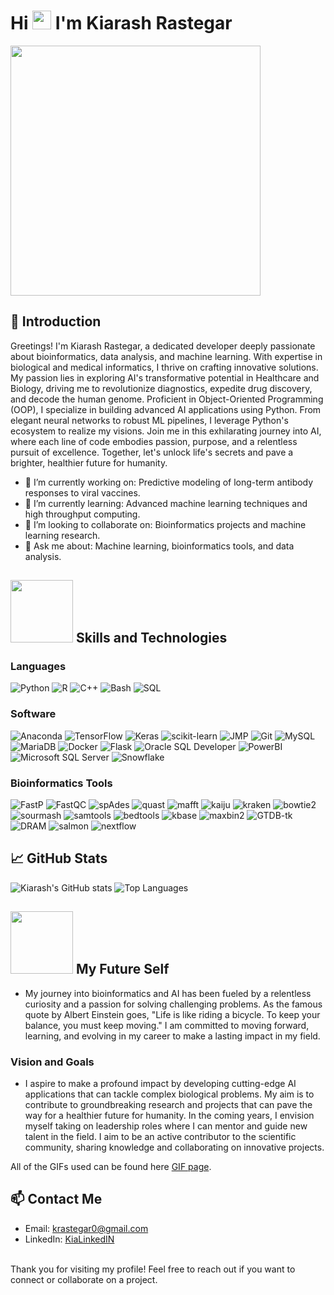 # Hi <img src="https://user-images.githubusercontent.com/74038190/212744289-c46f1717-bfc9-4724-8ef3-4b08e3583110.gif" width="30px" height="30px"> I'm Kiarash Rastegar 
<!-- https://user-images.githubusercontent.com/74038190/229223156-0cbdaba9-3128-4d8e-8719-b6b4cf741b67.gif -->
<!-- ![Robot](https://user-images.githubusercontent.com/74038190/221352989-518609ab-b4d1-459e-929f-a08cd2bd9b3c.gif) -->
<img src="https://user-images.githubusercontent.com/74038190/221352989-518609ab-b4d1-459e-929f-a08cd2bd9b3c.gif" width="400px" height="400px">

## 🌟 Introduction
Greetings! I'm Kiarash Rastegar, a dedicated developer deeply passionate about bioinformatics, data analysis, and machine learning. With expertise in biological and medical informatics, I thrive on crafting innovative solutions. My passion lies in exploring AI's transformative potential in Healthcare and Biology, driving me to revolutionize diagnostics, expedite drug discovery, and decode the human genome. Proficient in Object-Oriented Programming (OOP), I specialize in building advanced AI applications using Python. From elegant neural networks to robust ML pipelines, I leverage Python's ecosystem to realize my visions. Join me in this exhilarating journey into AI, where each line of code embodies passion, purpose, and a relentless pursuit of excellence. Together, let's unlock life's secrets and pave a brighter, healthier future for humanity.

- 🔭 I’m currently working on: Predictive modeling of long-term antibody responses to viral vaccines.
- 🌱 I’m currently learning: Advanced machine learning techniques and high throughput computing.
- 👯 I’m looking to collaborate on: Bioinformatics projects and machine learning research.
- 💬 Ask me about: Machine learning, bioinformatics tools, and data analysis.


## <img src="https://user-images.githubusercontent.com/74038190/216656952-f8beff5b-935b-4157-a199-5c504b36a810.gif" width="100px" height="100px"> Skills and Technologies

### Languages
![Python](https://img.shields.io/badge/Python-3776AB?style=flat&logo=python&logoColor=white)
![R](https://img.shields.io/badge/R-276DC3?style=flat&logo=r&logoColor=white)
![C++](https://img.shields.io/badge/C++-00599C?style=flat&logo=cplusplus&logoColor=white)
![Bash](https://img.shields.io/badge/Bash-4EAA25?style=flat&logo=gnu-bash&logoColor=white)
![SQL](https://img.shields.io/badge/SQL-4479A1?style=flat&logo=sql&logoColor=white)

### Software
![Anaconda](https://img.shields.io/badge/Anaconda-44A833?style=flat&logo=anaconda&logoColor=white)
![TensorFlow](https://img.shields.io/badge/TensorFlow-FF6F00?style=flat&logo=tensorflow&logoColor=white)
![Keras](https://img.shields.io/badge/Keras-D00000?style=flat&logo=keras&logoColor=white)
![scikit-learn](https://img.shields.io/badge/scikit--learn-F7931E?style=flat&logo=scikitlearn&logoColor=white)
![JMP](https://img.shields.io/badge/JMP-0176C1?style=flat&logo=sas&logoColor=white)
![Git](https://img.shields.io/badge/Git-F05032?style=flat&logo=git&logoColor=white)
![MySQL](https://img.shields.io/badge/MySQL-4479A1?style=flat&logo=mysql&logoColor=white)
![MariaDB](https://img.shields.io/badge/MariaDB-003545?style=flat&logo=mariadb&logoColor=white)
![Docker](https://img.shields.io/badge/Docker-2496ED?style=flat&logo=docker&logoColor=white)
![Flask](https://img.shields.io/badge/Flask-000000?style=flat&logo=flask&logoColor=white)
![Oracle SQL Developer](https://img.shields.io/badge/Oracle_SQL_Developer-F80000?style=flat&logo=oracle&logoColor=white)
![PowerBI](https://img.shields.io/badge/PowerBI-F2C811?style=flat&logo=powerbi&logoColor=white)
![Microsoft SQL Server](https://img.shields.io/badge/Microsoft_SQL_Server-CC2927?style=flat&logo=microsoftsqlserver&logoColor=white)
![Snowflake](https://img.shields.io/badge/Snowflake-29B5E8?style=flat&logo=snowflake&logoColor=white)

### Bioinformatics Tools
![FastP](https://img.shields.io/badge/FastP-1572B6?style=flat&logo=fastp&logoColor=white) 
![FastQC](https://img.shields.io/badge/FastQC-0096D6?style=flat&logo=fastqc&logoColor=white) 
![spAdes](https://img.shields.io/badge/spAdes-4B8BBE?style=flat&logo=spades&logoColor=white)
![quast](https://img.shields.io/badge/quast-4B8BBE?style=flat&logo=quast&logoColor=white)
![mafft](https://img.shields.io/badge/mafft-4B8BBE?style=flat&logo=mafft&logoColor=white) 
![kaiju](https://img.shields.io/badge/kaiju-4B8BBE?style=flat&logo=kaiju&logoColor=white) 
![kraken](https://img.shields.io/badge/kraken-4B8BBE?style=flat&logo=kraken&logoColor=white)
![bowtie2](https://img.shields.io/badge/bowtie2-4B8BBE?style=flat&logo=bowtie2&logoColor=white)
![sourmash](https://img.shields.io/badge/sourmash-4B8BBE?style=flat&logo=sourmash&logoColor=white)
![samtools](https://img.shields.io/badge/samtools-4B8BBE?style=flat&logo=samtools&logoColor=white)
![bedtools](https://img.shields.io/badge/bedtools-4B8BBE?style=flat&logo=bedtools&logoColor=white)
![kbase](https://img.shields.io/badge/kbase-4B8BBE?style=flat&logo=kbase&logoColor=white) 
![maxbin2](https://img.shields.io/badge/maxbin2-4B8BBE?style=flat&logo=maxbin2&logoColor=white)
![GTDB-tk](https://img.shields.io/badge/GTDB--tk-4B8BBE?style=flat&logo=gtdb-tk&logoColor=white)
![DRAM](https://img.shields.io/badge/DRAM-4B8BBE?style=flat&logo=dram&logoColor=white)
![salmon](https://img.shields.io/badge/salmon-4B8BBE?style=flat&logo=salmon&logoColor=white)
![nextflow](https://img.shields.io/badge/nextflow-4B8BBE?style=flat&logo=nextflow&logoColor=white)

## 📈 GitHub Stats

![Kiarash's GitHub stats](https://github-readme-stats.vercel.app/api?username=krastegar&show_icons=true&theme=dark)
![Top Languages](https://github-readme-stats.vercel.app/api/top-langs/?username=krastegar&layout=compact&theme=dark)

## <img src="https://user-images.githubusercontent.com/74038190/218265814-3084a4ba-809c-4135-afc0-8685d0f634b3.gif" width="100px" height="100px"> My Future Self
<!--
https://user-images.githubusercontent.com/74038190/218265814-3084a4ba-809c-4135-afc0-8685d0f634b3.gif
![Bioinformatics](https://github.com/krastegar/krastegar/blob/main/1717555914013fxwzup19.png)
<details>
  <summary style="font-weight: bold; font-size: 16px;">Important Note</summary>
  <p style="background-color: #f0f0f0; padding: 10px;">The images above are AI generated from ChatGPT GIF Maker. We love AI 😃 </p>
</details>
-->
 - My journey into bioinformatics and AI has been fueled by a relentless curiosity and a passion for solving challenging problems. As the famous quote by Albert Einstein goes, "Life is like riding a bicycle. To keep your balance, you must keep moving." I am committed to moving forward, learning, and evolving in my career to make a lasting impact in my field.<br>
 
### Vision and Goals 
 - I aspire to make a profound impact by developing cutting-edge AI applications that can tackle complex biological problems. My aim is to contribute to groundbreaking research and projects that can pave the way for a healthier future for humanity. In the coming years, I envision myself taking on leadership roles where I can mentor and guide new talent in the field. I aim to be an active contributor to the scientific community, sharing knowledge and collaborating on innovative projects.



All of the GIFs used can be found here [GIF page](https://github.com/Anmol-Baranwal/Cool-GIFs-For-GitHub?tab=readme-ov-file#animated-hello-). <br>

## 📫 Contact Me
- Email: krastegar0@gmail.com
- LinkedIn: [KiaLinkedIN](https://www.linkedin.com/in/kia-rast/) <br>
<br>
Thank you for visiting my profile! Feel free to reach out if you want to connect or collaborate on a project.
